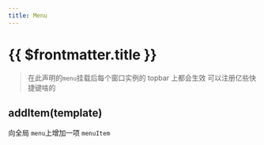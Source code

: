 ```yaml
---
title: Menu
---
```


# {{ $frontmatter.title }}

> 在此声明的`menu`挂载后每个窗口实例的 topbar 上都会生效
> 可以注册亿些快捷键啥的

## addItem(template)

向全局 `menu`上增加一项 `menuItem`
